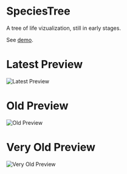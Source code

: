 SpeciesTree
===========

A tree of life vizualization, still in early stages.

See [demo](http://www.species-explorer.appspot.com/).

Latest Preview
=================================================

![Latest Preview](https://raw.githubusercontent.com/harokb/SpeciesTree/master/newestpreview.png)





Old Preview
==============

![Old Preview](https://raw.githubusercontent.com/harokb/SpeciesTree/master/newpreview.png)



Very Old Preview
==============

![Very Old Preview](https://raw.githubusercontent.com/harokb/SpeciesTree/master/preview.png)
